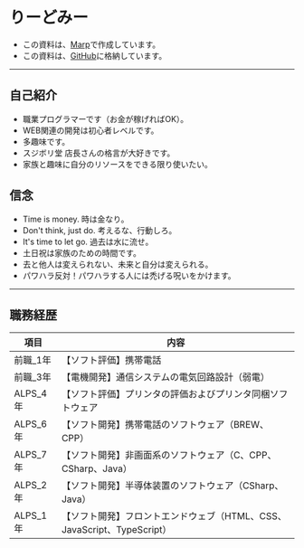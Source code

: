 # りーどみー

- この資料は、[Marp](https://marp.app)で作成しています。
- この資料は、[GitHub](https://github.com/tonnura1975/alps-study)に格納しています。

---

## 自己紹介

- 職業プログラマーです（お金が稼げればOK）。
- WEB関連の開発は初心者レベルです。
- 多趣味です。
- スジボリ堂 店長さんの格言が大好きです。
- 家族と趣味に自分のリソースをできる限り使いたい。

## 信念

- Time is money. 時は金なり。
- Don't think, just do. 考えるな、行動しろ。
- It's time to let go. 過去は水に流せ。
- 土日祝は家族のための時間です。
- 去と他人は変えられない、未来と自分は変えられる。
- パワハラ反対！パワハラする人には禿げる呪いをかけます。

---

## 職務経歴

|項目|内容|
|---|---|
|前職_1年|【ソフト評価】携帯電話|
|前職_3年|【電機開発】通信システムの電気回路設計（弱電）|
|ALPS_4年|【ソフト評価】プリンタの評価およびプリンタ同梱ソフトウェア|
|ALPS_6年|【ソフト開発】携帯電話のソフトウェア（BREW、CPP）|
|ALPS_7年|【ソフト開発】非画面系のソフトウェア（C、CPP、CSharp、Java）|
|ALPS_2年|【ソフト開発】半導体装置のソフトウェア（CSharp、Java）|
|ALPS_1年|【ソフト開発】フロントエンドウェブ（HTML、CSS、JavaScript、TypeScript）|
